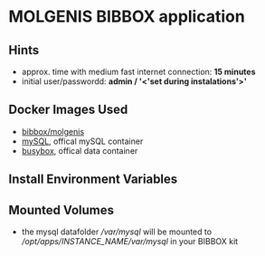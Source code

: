 # MOLGENIS BIBBOX application

## Hints
* approx. time with medium fast internet connection: **15 minutes**
* initial user/passwordd: **admin / '<'set during instalations'>'**

## Docker Images Used
 * [bibbox/molgenis](https://hub.docker.com/r/bibbox/molgenis/) 
 * [mySQL](https://hub.docker.com/_/mysql/), offical mySQL container
 * [busybox](https://hub.docker.com/_/busybox/), offical data container
 
## Install Environment Variables

## Mounted Volumes

* the mysql datafolder _/var/mysql_ will be mounted to _/opt/apps/INSTANCE_NAME/var/mysql_ in your BIBBOX kit 
